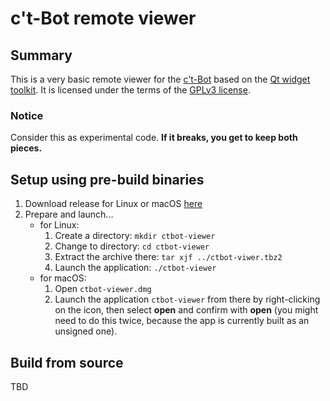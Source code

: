 # c't-Bot remote viewer

## Summary

This is a very basic remote viewer for the [c't-Bot][ctBot] based on the [Qt widget toolkit][qt]. It is licensed under the terms of the [GPLv3 license](LICENSE.md).

### Notice

Consider this as experimental code. **If it breaks, you get to keep both pieces.**

## Setup using pre-build binaries

1. Download release for Linux or macOS [here][release]
1. Prepare and launch...
    * for Linux:
        1. Create a directory: `mkdir ctbot-viewer`
        1. Change to directory: `cd ctbot-viewer`
        1. Extract the archive there: `tar xjf ../ctbot-viwer.tbz2`
        1. Launch the application: `./ctbot-viewer`
    * for macOS:
        1. Open `ctbot-viewer.dmg`
        1. Launch the application `ctbot-viewer` from there by right-clicking on the icon, then select **open** and confirm with **open** (you might need to do this twice, because the app is currently built as an unsigned one).

## Build from source

TBD

[ctBot]: https://www.ct-bot.de
[release]: https://github.com/tsandmann/ctbot-viewer/releases
[qt]: https://en.wikipedia.org/wiki/Qt_(software)
